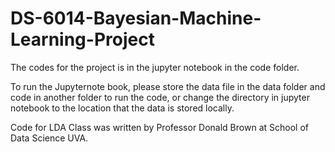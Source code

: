 # DS-6014-Bayesian-Machine-Learning-Project

The codes for the project is in the jupyter notebook in the code folder.

To run the Jupyternote book, please store the data file in the data folder and code in another folder to run the code, or change the directory in jupyter notebook to the location that the data is stored locally.

Code for LDA Class was written by Professor Donald Brown at School of Data Science UVA.
